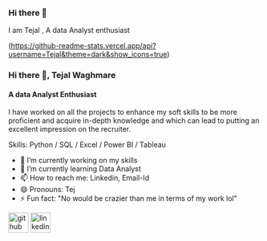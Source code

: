 ### Hi there 👋
I am Tejal , A data Analyst enthusiast 

(https://github-readme-stats.vercel.app/api?username=Tejal&theme=dark&show_icons=true)

### Hi there 👋, Tejal Waghmare
#### A data Analyst Enthusiast


I have worked on all the projects to enhance my soft skills to be more proficient and acquire in-depth knowledge and which can lead to putting an excellent impression on the recruiter. 

Skills: Python / SQL / Excel / Power BI / Tableau

- 🔭 I’m currently working  on my skills 
- 🌱 I’m currently learning Data Analyst  
- 📫 How to reach me: Linkedin, Email-Id 
- 😄 Pronouns: Tej 
- ⚡ Fun fact: "No would be crazier than me in terms of my work lol" 


[<img src='https://cdn.jsdelivr.net/npm/simple-icons@3.0.1/icons/github.svg' alt='github' height='40'>](https://github.com/https://github.com/Tejalwaghmare19)  [<img src='https://cdn.jsdelivr.net/npm/simple-icons@3.0.1/icons/linkedin.svg' alt='linkedin' height='40'>](https://www.linkedin.com/in/https://www.linkedin.com/in/tejal-waghmare-347242212//)  


